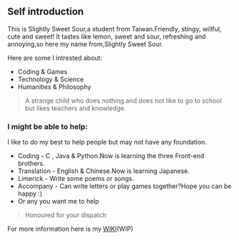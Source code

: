 ## Self introduction

This is Slightly Sweet Sour,a student from Taiwan.Friendly, stingy, willful, cute and sweet!
It tastes like lemon, sweet and sour, refreshing and annoying,so here my name from,Slightly Sweet Sour.

Here are some I intrested about:
  - Coding & Games
  - Technology & Science
  - Humanities & Philosophy

> A strange child who does nothing and does not like to go to school but likes teachers and knowledge.


### I might be able to help:
I like to do my best to help people but may not have any foundation.

* Coding - C , Java & Python.Now is learning the three Front-end brothers.
* Translation - English & Chinese.Now is learning Japanese.
* Limerick - Write some poems or songs.
* Accompany - Can write letters or play games together?Hope you can be happy :)
* Or any you want me to help
>Honoured for your dispatch


For more information here is my [WIKI](https://zh.wikipedia.org/wiki/User:%E5%BE%AE%E7%94%9C%E7%9A%84%E9%85%B8)(WIP)

